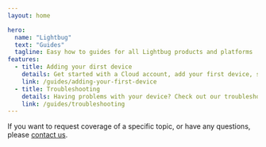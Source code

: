```yaml
---
layout: home

hero:
  name: "Lightbug"
  text: "Guides"
  tagline: Easy how to guides for all Lightbug products and platforms
features:
  - title: Adding your dirst device
    details: Get started with a Cloud account, add your first device, setup a plan, and start tracking.
    link: /guides/adding-your-first-device
  - title: Troubleshooting
    details: Having problems with your device? Check out our troubleshooting guide.
    link: /guides/troubleshooting
---
```




If you want to request coverage of a specific topic, or have any questions, please [contact us](https://lightbug.io/contact/).
